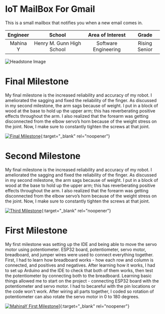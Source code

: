 ﻿#  IoT MailBox For Gmail
This is a small mailbox that notifies you when a new email comes in. 

| **Engineer** | **School** | **Area of Interest** | **Grade** |
|:--:|:--:|:--:|:--:|
| Mahina Y | Henry M. Gunn High School | Software Engineering | Rising Senior

![Headstone Image](https://bluestampengineering.com/wp-content/uploads/2016/05/improve.jpg)
  
# Final Milestone
My final milestone is the increased reliability and accuracy of my robot. I ameliorated the sagging and fixed the reliability of the finger. As discussed in my second milestone, the arm sags because of weight. I put in a block of wood at the base to hold up the upper arm; this has reverberating positive effects throughout the arm. I also realized that the forearm was getting disconnected from the elbow servo’s horn because of the weight stress on the joint. Now, I make sure to constantly tighten the screws at that joint. 

[![Final Milestone](https://res.cloudinary.com/marcomontalbano/image/upload/v1612573869/video_to_markdown/images/youtube--F7M7imOVGug-c05b58ac6eb4c4700831b2b3070cd403.jpg )](https://www.youtube.com/watch?v=F7M7imOVGug&feature=emb_logo "Final Milestone"){:target="_blank" rel="noopener"}

# Second Milestone
My final milestone is the increased reliability and accuracy of my robot. I ameliorated the sagging and fixed the reliability of the finger. As discussed in my second milestone, the arm sags because of weight. I put in a block of wood at the base to hold up the upper arm; this has reverberating positive effects throughout the arm. I also realized that the forearm was getting disconnected from the elbow servo’s horn because of the weight stress on the joint. Now, I make sure to constantly tighten the screws at that joint.

[![Third Milestone](https://res.cloudinary.com/marcomontalbano/image/upload/v1612574014/video_to_markdown/images/youtube--y3VAmNlER5Y-c05b58ac6eb4c4700831b2b3070cd403.jpg)](https://www.youtube.com/watch?v=y3VAmNlER5Y&feature=emb_logo "Second Milestone"){:target="_blank" rel="noopener"}
# First Milestone
  
My first milestone was setting up the IDE and being able to move the servo motor using potentiometer. ESP32 board, potentiometer, servo motor, breadboard, and jumper wires were used to connect everything together. First, I had to learn how breadboard works - how each row and column is connected, and positives and negatives. After learning how it works, I had to set up Arduino and the IDE to check that both of them works, then test the potentiometer by connecting both to the breadboard. Learning basic things allowed me to start on the project - connecting ESP32 board with the potentiometer and servo motor. I had to becareful with the pin locations or the code won't work. After wiring all parts together, I coded so rotation of potentiometer can also rotate the servo motor in 0 to 180 degrees.

[![MahinaY First Milestone](https://res.cloudinary.com/marcomontalbano/image/upload/v1655731055/video_to_markdown/images/youtube--DDHCa8hdSxY-c05b58ac6eb4c4700831b2b3070cd403.jpg)](https://www.youtube.com/watch?v=DDHCa8hdSxY&list=PLe-u_DjFx7eujQBN2E6SXTYd1A-A5wa6Z&index=12&ab_channel=BlueStampEng "MahinaY First Milestone")]{:target="_blank" rel="noopener"}
